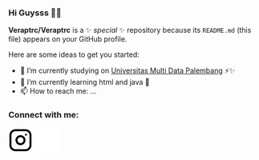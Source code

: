 ### Hi Guysss 👋💖

**Veraptrc/Veraptrc** is a ✨ _special_ ✨ repository because its `README.md` (this file) appears on your GitHub profile.

Here are some ideas to get you started:

- 🔭 I’m currently studying on [Universitas Multi Data Palembang](https://mdp.ac.id/) ⚡✨
- 🌱 I’m currently learning html and java 💫
- 📫 How to reach me: ...

### Connect with me:
[![website](./img/instagram-light.svg)](https://www.instagram.com/veraptrc_/#gh-light-mode-only)
[![website](./img/instagram-dark.svg)](https://www.instagram.com/veraptrc_/#gh-dark-mode-only)


